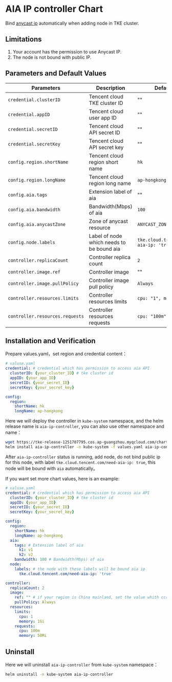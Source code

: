 # AIA IP controller Chart

Bind [anycast ip](https://config.tencent.com/product/aia) automatically when adding node in TKE cluster.
 
## Limitations

1. Your account has the permission to use Anycast IP.
2. The node is not bound with public IP.

## Parameters and Default Values

| Parameters                        | Description                                       | Default Values                            |
| --------------------------------- | ------------------------------------------------ | --------------------------------- |
| `credential.clusterID`             | Tencent cloud TKE cluster ID                    | ""                                |
| `credential.appID`                 | Tencent cloud user app ID                      | ""                                |
| `credential.secretID`              | Tencent cloud API secret ID                    | ""                                |
| `credential.secretKey`             | Tencent cloud API secret key                   | ""                                |
| `config.region.shortName`          | Tencent cloud region short name                 | `hk`                              |
| `config.region.longName`           | Tencent cloud region long name                  | `ap-hongkong`                    |
| `config.aia.tags`                  | Extension label of aia                        | ""		                  |
| `config.aia.bandwidth`             | Bandwidth(Mbps) of aia                        | `100`                          |
| `config.aia.anycastZone`           | Zone of anycast resource                       | `ANYCAST_ZONE_OVERSEAS`                          |
| `config.node.labels`               | Label of node which needs to be bound aia     | `tke.cloud.tencent.com/need-aia-ip: 'true'`|
| `controller.replicaCount`          | Controller replica count                       | `2`                               |
| `controller.image.ref`             | Controller image                              | ""					|
| `controller.image.pullPolicy`      | Controller image pull policy                    | `Always`                    |
| `controller.resources.limits`      | Controller resources limits                      | `cpu: "1", memory: 1Gi`        |
| `controller.resources.requests`    | Controller resources requests 			| `cpu: "100m", memory: 50Mi`      |

## Installation and Verification

Prepare values.yaml，set region and credential content：

```yaml
# valuse.yaml
credential: # credential which has permission to access aia API
  clusterID: {your_cluster_ID} # tke cluster id
  appID: {your_app_ID}
  secretID: {your_secret_ID}
  secretKey: {your_secret_key}

config:
  region:
    shortName: hk
    longName: ap-hongkong
```

Here we will deploy the controller in `kube-system` namespace, and the helm release name is `aia-ip-controller`, you can also use other namespace and name：

```sh
wget https://tke-release-1251707795.cos.ap-guangzhou.myqcloud.com/charts/aia-ip-controller-0.9.0.tgz
helm install aia-ip-controller -n kube-system -f values.yaml aia-ip-controller-0.9.0.tgz
```

After `aia-ip-controller` status is running, add node, do not bind public ip for this node, with label `tke.cloud.tencent.com/need-aia-ip: true`, this node will be bound with `aia` automatically。

If you want set more chart values, here is an example: 

```yaml
# valuse.yaml
credential: # credential which has permission to access aia API
  clusterID: {your_cluster_ID} # tke cluster id
  appID: {your_app_ID}
  secretID: {your_secret_ID}
  secretKey: {your_secret_key}

config:
  region:
    shortName: hk
    longName: ap-hongkong
  aia:
    tags: # Extension label of aia
      k1: v1
      k2: v2
    bandwidth: 100 # Bandwidth(Mbps) of aia
  node:
    labels: # the node with these labels will be bound aia ip
      tke.cloud.tencent.com/need-aia-ip: 'true'

controller:
  replicaCount: 2
  image:
    ref: "" # if your region is China mainland, set the value whith ccr.ccs.tencentyun.com/tkeimages/aia-ip-controller:v0.9.0, otherwise no need to modify it.
    pullPolicy: Always
  resources:
    limits:
      cpu: 1
      memory: 1Gi
    requests:
      cpu: 100m
      memory: 50Mi
```

## Uninstall

Here we will uninstall `aia-ip-controller` from `kube-system` namespace：

```sh
helm uninstall -n kube-system aia-ip-controller
```